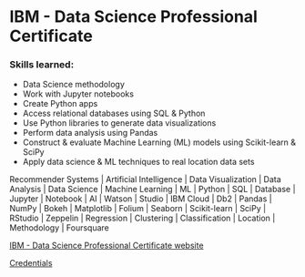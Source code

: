 # IBM - Data Science Professional Certificate


### Skills learned:
- Data Science methodology 
- Work with Jupyter notebooks
- Create Python apps 
- Access relational databases using SQL & Python 
- Use Python libraries to generate data visualizations 
- Perform data analysis using Pandas 
- Construct & evaluate Machine Learning (ML) models using Scikit-learn & SciPy
- Apply data science & ML techniques to real location data sets

Recommender Systems | Artificial Intelligence | Data Visualization | Data Analysis | Data Science | Machine Learning | ML | Python | SQL | Database | Jupyter | Notebook | AI | Watson | Studio | IBM Cloud | Db2 | Pandas | NumPy | Bokeh | Matplotlib | Folium | Seaborn | Scikit-learn | SciPy | RStudio | Zeppelin | Regression | Clustering | Classification | Location | Methodology | Foursquare

[IBM - Data Science Professional Certificate website](https://www.ibm.com/training/badge/fb3af6d8-2402-4acb-b852-7a0c5034c976)

[Credentials](https://www.credly.com/users/lucas-houlmann/badges)
